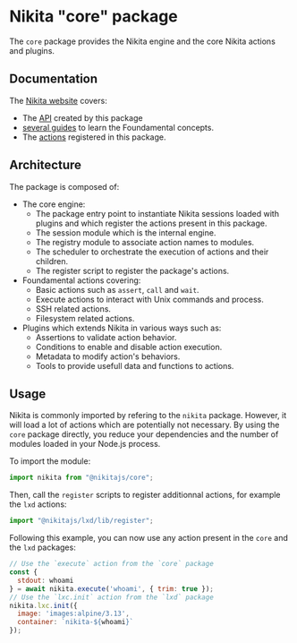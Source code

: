 
# Nikita "core" package

The `core` package provides the Nikita engine and the core Nikita actions and plugins.

## Documentation

The [Nikita website](https://nikita.js.org/) covers:
* The [API](https://nikita.js.org/current/api/) created by this package
* [several guides](https://nikita.js.org/current/guide/) to learn the Foundamental concepts.
* The [actions](https://nikita.js.org/current/packages/core/) registered in this package.

## Architecture

The package is composed of:

* The core engine:
  * The package entry point to instantiate Nikita sessions loaded with plugins and which register the actions present in this package.
  * The session module which is the internal engine.
  * The registry module to associate action names to modules.
  * The scheduler to orchestrate the execution of actions and their children.
  * The register script to register the package's actions.
* Foundamental actions covering:
  * Basic actions such as `assert`, `call` and `wait`.
  * Execute actions to interact with Unix commands and process.
  * SSH related actions.
  * Filesystem related actions.
* Plugins which extends Nikita in various ways such as:
  * Assertions to validate action behavior.
  * Conditions to enable and disable action execution.
  * Metadata to modify action's behaviors.
  * Tools to provide usefull data and functions to actions.

## Usage

Nikita is commonly imported by refering to the `nikita` package. However, it will load a lot of actions which are potentially not necessary. By using the `core` package directly, you reduce your dependencies and the number of modules loaded in your Node.js process.

To import the module:

```js
import nikita from "@nikitajs/core";
```

Then, call the `register` scripts to register additionnal actions, for example the `lxd` actions:

```js
import "@nikitajs/lxd/lib/register";
```

Following this example, you can now use any action present in the `core` and the `lxd` packages:

```js
// Use the `execute` action from the `core` package
const {
  stdout: whoami
} = await nikita.execute('whoami', { trim: true });
// Use the `lxc.init` action from the `lxd` package
nikita.lxc.init({
  image: 'images:alpine/3.13',
  container: `nikita-${whoami}`
});
```
